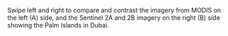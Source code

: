 Swipe left and right to compare and contrast the imagery from MODIS on the left (A) side, and the Sentinel 2A and 2B imagery on the right (B) side showing the Palm Islands in Dubai.